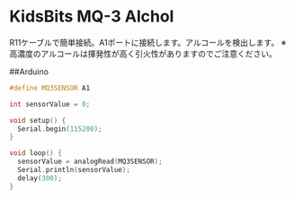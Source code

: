 # KidsBits MQ-3 Alchol

R11ケーブルで簡単接続。A1ポートに接続します。アルコールを検出します。
※高濃度のアルコールは揮発性が高く引火性がありますのでご注意ください。


##Arduino

```cpp
#define MQ3SENSOR A1

int sensorValue = 0;

void setup() {
  Serial.begin(115200);
}

void loop() {
  sensorValue = analogRead(MQ3SENSOR);
  Serial.println(sensorValue);
  delay(300);
}

```
